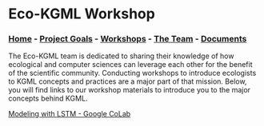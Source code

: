 # Eco-KGML Workshop

### [Home](eco-kgml.github.io) - [Project Goals](https://eco-kgml.github.io/projectgoals) - [Workshops](https://eco-kgml.github.io/workshops) - [The Team](https://eco-kgml.github.io/team) - [Documents](https://eco-kgml.github.io/documents)

The Eco-KGML team is dedicated to sharing their knowledge of how ecological and computer sciences can leverage each other for the benefit of the scientific community. Conducting workshops to introduce ecologists to KGML concepts and practices are a major part of that mission. 
Below, you will find links to our workshop materials to introduce you to the major concepts behind KGML.

[Modeling with LSTM - Google CoLab](https://colab.research.google.com/github/sepidehfat/Eco_KGML_workshop/blob/main/TimeSeriesModeling.ipynb)
